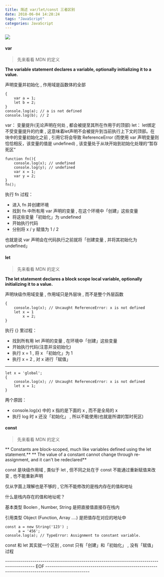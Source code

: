 ```yaml
---
title: 简述 var/let/const 三者区别
date: 2018-06-04 14:28:24
tags: "JavaScript"
categories: JavaScript
---
```


![](https://i.imgur.com/rgGca0Y.jpg)


<!--more-->

#### var

> 先来看看 MDN 的定义

**The variable statement declares a variable, optionally initializing it to a value.**

声明变量并初始化 , 作用域是函数体的全部

    {
		var a = 1;
		let b = 2;
	}
	console.log(a); // a is not defined
	console.log(b); // 2

var： 变量提升(无论声明在何处 , 都会被提至其所在作用于的顶部)
let： let绑定不受变量提升的约束 , 这意味着let声明不会被提升到当前执行上下文的顶部。在块中的变量初始化之前 , 引用它将会导致 ReferenceError (而使用 var 声明变量则恰恰相反，该变量的值是 undefined) , 该变量处于从块开始到初始化处理的“暂存死区”

	function fn(){
		console.log(x); // undefined
		console.log(y); // undefined
		var x = 1;
		var y = 2;
	}
	fn();

执行 fn 过程：
- 进入 fn 并创建环境
- 找到 fn 中所有用 var 声明的变量 , 在这个环境中「创建」这些变量
- 将这些变量「初始化」为 undefined
- 开始执行代码
- 分别将 x / y 赋值为 1 / 2

也就是说 var 声明会在代码执行之前就将「创建变量 , 并将其初始化为 undefined」

#### let

> 先来看看 MDN 的定义

**The let statement declares a block scope local variable, optionally initializing it to a value.**

声明块级作用域变量 , 作用域只是外层块 , 而不是整个外层函数

	{
		console.log(x); // Uncaught ReferenceError: x is not defined
		let x = 1
			x = 2;
	}

执行 {} 里过程：

- 找到所有用 let 声明的变量 , 在环境中「创建」这些变量
- 开始执行代码(注意并没初始化)
- 执行 x = 1 , 将 x 「初始化」为 1
- 执行 x = 2 , 对 x 进行「赋值」

----------

	let x = 'global';
	{
		console.log(x); // Uncaught ReferenceError: x is not defined
		let x = 1;
	}
两个原因：

- console.log(x) 中的 x 指的是下面的 x , 而不是全局的 x
- 执行 log 时 x 还没「初始化」 , 所以不能使用(也就是所谓的暂时死区)


#### const
> 先来看看 MDN 的定义

**    Constants are block-scoped, much like variables defined using the let statement.**
**	The value of a constant cannot change through re-assignment, and it can't be redeclared**

const 是块级作用域 , 类似于 let , 但不同之处在于 const 不能通过重新赋值来改变 , 也不能重新声明

仅从字面上理解也是不够的 , 它所不能修改的是栈内存在的值和地址

什么是栈内存在的值和地址呢？

基本类型 Boolen , Number, String 是把直接值直接存在栈内

引用类型 Object (Function, Array ....) 是把值存在对应的地址中

	const a = new String('123') ;
		  a = '456';
	console.log(a); // TypeError: Assignment to constant variable.

const 和 let 其实就一个区别 , const 只有「创建」和「初始化」 , 没有「赋值」过程

--------------------------------------------------------------------------------------------- EOF ----------------------------------------------------------------------------------------------------